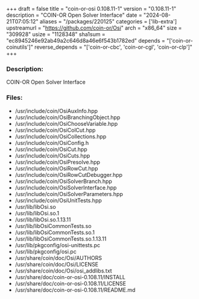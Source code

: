 +++
draft = false
title = "coin-or-osi 0.108.11-1"
version = "0.108.11-1"
description = "COIN-OR Open Solver Interface"
date = "2024-08-21T07:05:12"
aliases = "/packages/220125"
categories = ['lib-extra']
upstreamurl = "https://github.com/coin-or/Osi"
arch = "x86_64"
size = "309928"
usize = "1128348"
sha1sum = "ec8945246e92ab49a2c646d8a46e6f543b1782ed"
depends = "['coin-or-coinutils']"
reverse_depends = "['coin-or-cbc', 'coin-or-cgl', 'coin-or-clp']"
+++
### Description: 
COIN-OR Open Solver Interface

### Files: 
* /usr/include/coin/OsiAuxInfo.hpp
* /usr/include/coin/OsiBranchingObject.hpp
* /usr/include/coin/OsiChooseVariable.hpp
* /usr/include/coin/OsiColCut.hpp
* /usr/include/coin/OsiCollections.hpp
* /usr/include/coin/OsiConfig.h
* /usr/include/coin/OsiCut.hpp
* /usr/include/coin/OsiCuts.hpp
* /usr/include/coin/OsiPresolve.hpp
* /usr/include/coin/OsiRowCut.hpp
* /usr/include/coin/OsiRowCutDebugger.hpp
* /usr/include/coin/OsiSolverBranch.hpp
* /usr/include/coin/OsiSolverInterface.hpp
* /usr/include/coin/OsiSolverParameters.hpp
* /usr/include/coin/OsiUnitTests.hpp
* /usr/lib/libOsi.so
* /usr/lib/libOsi.so.1
* /usr/lib/libOsi.so.1.13.11
* /usr/lib/libOsiCommonTests.so
* /usr/lib/libOsiCommonTests.so.1
* /usr/lib/libOsiCommonTests.so.1.13.11
* /usr/lib/pkgconfig/osi-unittests.pc
* /usr/lib/pkgconfig/osi.pc
* /usr/share/coin/doc/Osi/AUTHORS
* /usr/share/coin/doc/Osi/LICENSE
* /usr/share/coin/doc/Osi/osi_addlibs.txt
* /usr/share/doc/coin-or-osi-0.108.11/INSTALL
* /usr/share/doc/coin-or-osi-0.108.11/LICENSE
* /usr/share/doc/coin-or-osi-0.108.11/README.md
